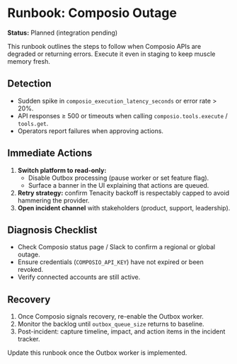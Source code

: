 # Runbook: Composio Outage

**Status:** Planned (integration pending)

This runbook outlines the steps to follow when Composio APIs are degraded or returning
errors. Execute it even in staging to keep muscle memory fresh.

## Detection

- Sudden spike in `composio_execution_latency_seconds` or error rate > 20%.
- API responses ≥ 500 or timeouts when calling `composio.tools.execute` / `tools.get`.
- Operators report failures when approving actions.

## Immediate Actions

1. **Switch platform to read-only:**
   - Disable Outbox processing (pause worker or set feature flag).
   - Surface a banner in the UI explaining that actions are queued.
2. **Retry strategy:** confirm Tenacity backoff is respectably capped to avoid hammering
   the provider.
3. **Open incident channel** with stakeholders (product, support, leadership).

## Diagnosis Checklist

- Check Composio status page / Slack to confirm a regional or global outage.
- Ensure credentials (`COMPOSIO_API_KEY`) have not expired or been revoked.
- Verify connected accounts are still active.

## Recovery

1. Once Composio signals recovery, re-enable the Outbox worker.
2. Monitor the backlog until `outbox_queue_size` returns to baseline.
3. Post-incident: capture timeline, impact, and action items in the incident tracker.

Update this runbook once the Outbox worker is implemented.
